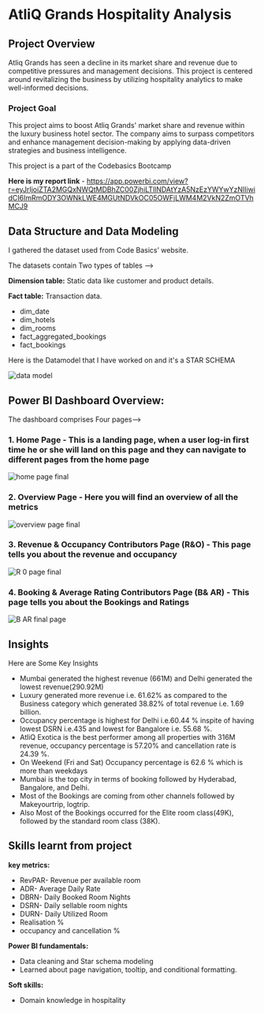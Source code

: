 # AtliQ Grands Hospitality Analysis


## Project Overview


Atliq Grands has seen a decline in its market share and revenue due to competitive pressures and management decisions. This project is centered around revitalizing the business by utilizing hospitality analytics to make well-informed decisions.


### Project Goal

This project aims to boost Atliq Grands' market share and revenue within the luxury business hotel sector. The company aims to surpass competitors and enhance management decision-making by applying data-driven strategies and business intelligence.

This project is a part of the Codebasics Bootcamp

**Here is my report link** - 
https://app.powerbi.com/view?r=eyJrIjoiZTA2MGQxNWQtMDBhZC00ZjhiLTllNDAtYzA5NzEzYWYwYzNlIiwidCI6ImRmODY3OWNkLWE4MGUtNDVkOC05OWFjLWM4M2VkN2ZmOTVhMCJ9


## Data Structure and Data Modeling

I gathered the dataset used from Code Basics’ website.

The datasets contain Two types of tables -->

**Dimension table:** Static data like customer and product details.

**Fact table:** Transaction data.

* dim_date
* dim_hotels
* dim_rooms
* fact_aggregated_bookings
* fact_bookings

Here is the Datamodel that I have worked on and it's a STAR SCHEMA


![data model](https://github.com/Akashsingh1916/AtliQ-Grands-Hospitality--Analysis/assets/146354971/333260ba-ddb1-4ccc-8767-2ae75ce1524b)


## Power BI Dashboard Overview:

The dashboard comprises Four pages-->

### **1. Home Page** - This is a landing page, when a user log-in first time he or she will land on this page and they can navigate to different pages from the home page 


![home page final](https://github.com/Akashsingh1916/AtliQ-Grands-Hospitality--Analysis/assets/146354971/f44f6c30-5cb1-43a0-8d14-7e422fe8a1c5)


### 2. Overview Page - Here you will find an overview of all the metrics

![overview page final](https://github.com/Akashsingh1916/AtliQ-Grands-Hospitality--Analysis/assets/146354971/395e8f23-ca32-48c7-af53-ce66ee86d0a4)



### 3. Revenue & Occupancy Contributors Page (R&O) - This page tells you about the revenue and occupancy


![R 0 page final](https://github.com/Akashsingh1916/AtliQ-Grands-Hospitality--Analysis/assets/146354971/fd94276d-4fb9-4570-952a-e5ece4bc6e0f)



### 4. Booking & Average Rating Contributors Page (B& AR) - This page tells you about the Bookings and Ratings


![B   AR final page](https://github.com/Akashsingh1916/AtliQ-Grands-Hospitality--Analysis/assets/146354971/6b92173b-3099-4e37-80ff-d59d04e1a24e)


## Insights 

Here are Some Key Insights 

* Mumbai generated the highest revenue (661M) and Delhi generated the lowest revenue(290.92M)
* Luxury generated more revenue i.e. 61.62% as compared to the Business category which generated 38.82% of total revenue i.e. 1.69 billion.
* Occupancy percentage is highest for Delhi i.e.60.44 % inspite of having lowest DSRN i.e.435 and lowest for Bangalore i.e. 55.68 %.
* AtliQ Exotica is the best performer among all properties with 316M revenue, occupancy percentage is 57.20% and cancellation rate is 24.39 %.
* On Weekend (Fri and Sat) Occupancy percentage is 62.6 % which is more than weekdays 
* Mumbai is the top city in terms of booking followed by Hyderabad, Bangalore, and Delhi.
* Most of the Bookings are coming from other channels followed by Makeyourtrip, logtrip.
* Also Most of the Bookings occurred for the Elite room class(49K), followed by the standard room class (38K).


## Skills learnt from project

**key metrics:**

* RevPAR- Revenue per available room 
* ADR- Average Daily Rate 
* DBRN- Daily Booked Room Nights 
* DSRN- Daily sellable room nights 
* DURN- Daily Utilized Room 
* Realisation %
* occupancy and cancellation %

**Power BI fundamentals:**

* Data cleaning and Star schema modeling
* Learned about page navigation, tooltip, and conditional formatting.

**Soft skills:**

* Domain knowledge in hospitality

